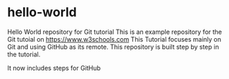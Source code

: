 # hello-world
Hello World repository for Git tutorial
This is an example repository for the Git tutoial on https://www.w3schools.com
This Tutorial focuses mainly on Git and using GitHub as its remote.
This repository is built step by step in the tutorial.

It now includes steps for GitHub
